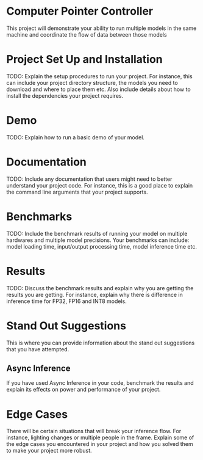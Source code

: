 # Computer Pointer Controller
 This project will demonstrate your ability to run multiple models in the same machine and coordinate the flow of data between those models

# Project Set Up and Installation
TODO: Explain the setup procedures to run your project. For instance, this can include your project directory structure, the models you need to download and where to place them etc. Also include details about how to install the dependencies your project requires.

# Demo
TODO: Explain how to run a basic demo of your model.

# Documentation
TODO: Include any documentation that users might need to better understand your project code. For instance, this is a good place to explain the command line arguments that your project supports.

# Benchmarks
TODO: Include the benchmark results of running your model on multiple hardwares and multiple model precisions. Your benchmarks can include: model loading time, input/output processing time, model inference time etc.

# Results
TODO: Discuss the benchmark results and explain why you are getting the results you are getting. For instance, explain why there is difference in inference time for FP32, FP16 and INT8 models.

# Stand Out Suggestions
This is where you can provide information about the stand out suggestions that you have attempted.

## Async Inference
If you have used Async Inference in your code, benchmark the results and explain its effects on power and performance of your project.

# Edge Cases
There will be certain situations that will break your inference flow. For instance, lighting changes or multiple people in the frame. Explain some of the edge cases you encountered in your project and how you solved them to make your project more robust.
